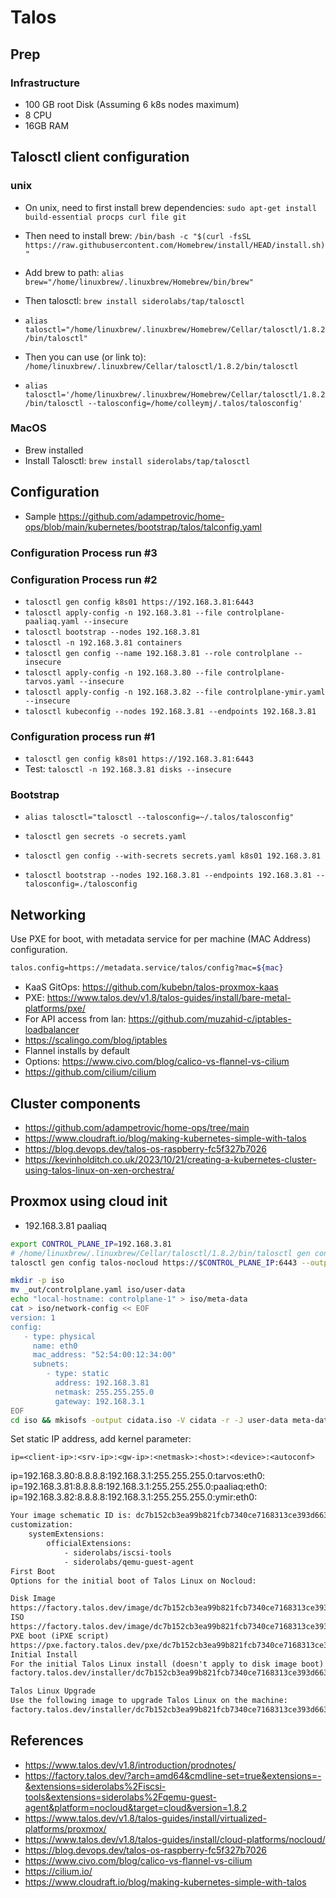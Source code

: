 # Talos

## Prep

### Infrastructure

- 100 GB root Disk (Assuming 6 k8s nodes maximum)
- 8 CPU
- 16GB RAM

## Talosctl client configuration

### unix

- On unix, need to first install brew dependencies: `sudo apt-get install build-essential procps curl file git`
- Then need to install brew: `/bin/bash -c "$(curl -fsSL https://raw.githubusercontent.com/Homebrew/install/HEAD/install.sh)"`
- Add brew to path: `alias brew="/home/linuxbrew/.linuxbrew/Homebrew/bin/brew"`
- Then talosctl: `brew install siderolabs/tap/talosctl`
- `alias talosctl="/home/linuxbrew/.linuxbrew/Homebrew/Cellar/talosctl/1.8.2/bin/talosctl"`
- Then you can use (or link to): `/home/linuxbrew/.linuxbrew/Cellar/talosctl/1.8.2/bin/talosctl`

- `alias talosctl='/home/linuxbrew/.linuxbrew/Homebrew/Cellar/talosctl/1.8.2/bin/talosctl --talosconfig=/home/colleymj/.talos/talosconfig'`

### MacOS

- Brew installed
- Install Talosctl: `brew install siderolabs/tap/talosctl`

## Configuration

- Sample <https://github.com/adampetrovic/home-ops/blob/main/kubernetes/bootstrap/talos/talconfig.yaml>

### Configuration Process run #3



### Configuration Process run #2

- `talosctl gen config k8s01 https://192.168.3.81:6443`
- `talosctl apply-config -n 192.168.3.81 --file controlplane-paaliaq.yaml --insecure`
- `talosctl bootstrap --nodes 192.168.3.81`
- `talosctl -n 192.168.3.81 containers`
- `talosctl gen config --name 192.168.3.81 --role controlplane --insecure`
- `talosctl apply-config -n 192.168.3.80 --file controlplane-tarvos.yaml --insecure`
- `talosctl apply-config -n 192.168.3.82 --file controlplane-ymir.yaml --insecure`
- `talosctl kubeconfig --nodes 192.168.3.81 --endpoints 192.168.3.81`

### Configuration process run #1

- `talosctl gen config k8s01 https://192.168.3.81:6443`
- Test: `talosctl -n 192.168.3.81 disks --insecure`

### Bootstrap

- `alias talosctl="talosctl --talosconfig=~/.talos/talosconfig"`

- `talosctl gen secrets -o secrets.yaml`
- `talosctl gen config --with-secrets secrets.yaml k8s01 192.168.3.81`

- `talosctl bootstrap --nodes 192.168.3.81 --endpoints 192.168.3.81 --talosconfig=./talosconfig`

## Networking

Use PXE for boot, with metadata service for per machine (MAC Address) configuration.

```bash
talos.config=https://metadata.service/talos/config?mac=${mac}
```

- KaaS GitOps: <https://github.com/kubebn/talos-proxmox-kaas>
- PXE: <https://www.talos.dev/v1.8/talos-guides/install/bare-metal-platforms/pxe/>
- For API access from lan: <https://github.com/muzahid-c/iptables-loadbalancer>
- <https://scalingo.com/blog/iptables>
- Flannel installs by default
- Options: <https://www.civo.com/blog/calico-vs-flannel-vs-cilium>
- <https://github.com/cilium/cilium>

## Cluster components

- <https://github.com/adampetrovic/home-ops/tree/main>
- <https://www.cloudraft.io/blog/making-kubernetes-simple-with-talos>
- <https://blog.devops.dev/talos-os-raspberry-fc5f327b7026>
- <https://kevinholditch.co.uk/2023/10/21/creating-a-kubernetes-cluster-using-talos-linux-on-xen-orchestra/>

## Proxmox using cloud init

- 192.168.3.81  paaliaq

```bash
export CONTROL_PLANE_IP=192.168.3.81
# /home/linuxbrew/.linuxbrew/Cellar/talosctl/1.8.2/bin/talosctl gen config talos-nocloud https://$CONTROL_PLANE_IP:6443 --output-dir _out
talosctl gen config talos-nocloud https://$CONTROL_PLANE_IP:6443 --output-dir _out

mkdir -p iso
mv _out/controlplane.yaml iso/user-data
echo "local-hostname: controlplane-1" > iso/meta-data
cat > iso/network-config << EOF
version: 1
config:
   - type: physical
     name: eth0
     mac_address: "52:54:00:12:34:00"
     subnets:
        - type: static
          address: 192.168.3.81
          netmask: 255.255.255.0
          gateway: 192.168.3.1
EOF
cd iso && mkisofs -output cidata.iso -V cidata -r -J user-data meta-data network-config
```

Set static IP address, add kernel parameter:

`ip=<client-ip>:<srv-ip>:<gw-ip>:<netmask>:<host>:<device>:<autoconf>`

ip=192.168.3.80:8.8.8.8:192.168.3.1:255.255.255.0:tarvos:eth0:
ip=192.168.3.81:8.8.8.8:192.168.3.1:255.255.255.0:paaliaq:eth0:
ip=192.168.3.82:8.8.8.8:192.168.3.1:255.255.255.0:ymir:eth0:

```txt
Your image schematic ID is: dc7b152cb3ea99b821fcb7340ce7168313ce393d663740b791c36f6e95fc8586
customization:
    systemExtensions:
        officialExtensions:
            - siderolabs/iscsi-tools
            - siderolabs/qemu-guest-agent
First Boot
Options for the initial boot of Talos Linux on Nocloud:

Disk Image
https://factory.talos.dev/image/dc7b152cb3ea99b821fcb7340ce7168313ce393d663740b791c36f6e95fc8586/v1.8.2/nocloud-amd64.raw.xz
ISO
https://factory.talos.dev/image/dc7b152cb3ea99b821fcb7340ce7168313ce393d663740b791c36f6e95fc8586/v1.8.2/nocloud-amd64.iso
PXE boot (iPXE script)
https://pxe.factory.talos.dev/pxe/dc7b152cb3ea99b821fcb7340ce7168313ce393d663740b791c36f6e95fc8586/v1.8.2/nocloud-amd64
Initial Install
For the initial Talos Linux install (doesn't apply to disk image boot) put the following installer image to the machine configuration:
factory.talos.dev/installer/dc7b152cb3ea99b821fcb7340ce7168313ce393d663740b791c36f6e95fc8586:v1.8.2

Talos Linux Upgrade
Use the following image to upgrade Talos Linux on the machine:
factory.talos.dev/installer/dc7b152cb3ea99b821fcb7340ce7168313ce393d663740b791c36f6e95fc8586:v1.8.2
```

## References

- <https://www.talos.dev/v1.8/introduction/prodnotes/>
- <https://factory.talos.dev/?arch=amd64&cmdline-set=true&extensions=-&extensions=siderolabs%2Fiscsi-tools&extensions=siderolabs%2Fqemu-guest-agent&platform=nocloud&target=cloud&version=1.8.2>
- <https://www.talos.dev/v1.8/talos-guides/install/virtualized-platforms/proxmox/>
- <https://www.talos.dev/v1.8/talos-guides/install/cloud-platforms/nocloud/>
- <https://blog.devops.dev/talos-os-raspberry-fc5f327b7026>
- <https://www.civo.com/blog/calico-vs-flannel-vs-cilium>
- <https://cilium.io/>
- <https://www.cloudraft.io/blog/making-kubernetes-simple-with-talos>
